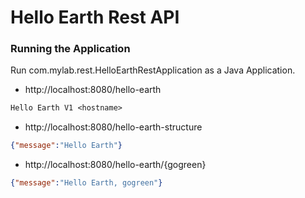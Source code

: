 # Hello Earth Rest API

### Running the Application

Run com.mylab.rest.HelloEarthRestApplication as a Java Application.

- http://localhost:8080/hello-earth

```txt
Hello Earth V1 <hostname>
```

- http://localhost:8080/hello-earth-structure

```json
{"message":"Hello Earth"}
```

- http://localhost:8080/hello-earth/{gogreen}

```json
{"message":"Hello Earth, gogreen"}
```